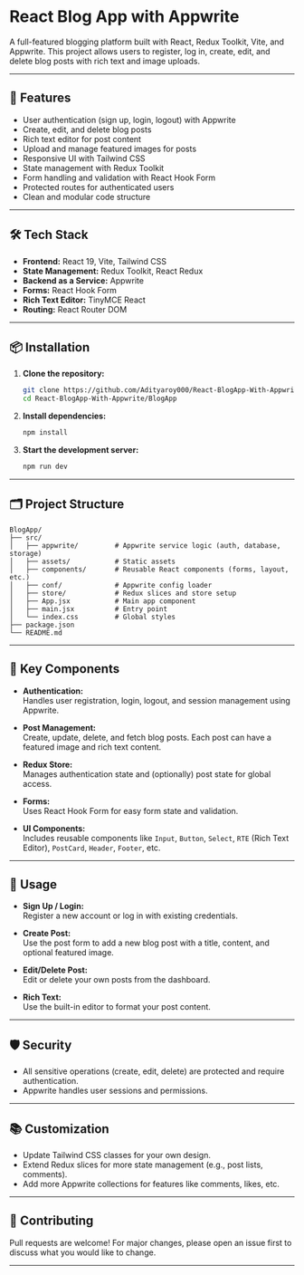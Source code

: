 # React Blog App with Appwrite

A full-featured blogging platform built with React, Redux Toolkit, Vite, and Appwrite. This project allows users to register, log in, create, edit, and delete blog posts with rich text and image uploads.

---

## 🚀 Features

- User authentication (sign up, login, logout) with Appwrite
- Create, edit, and delete blog posts
- Rich text editor for post content
- Upload and manage featured images for posts
- Responsive UI with Tailwind CSS
- State management with Redux Toolkit
- Form handling and validation with React Hook Form
- Protected routes for authenticated users
- Clean and modular code structure

---

## 🛠️ Tech Stack

- **Frontend:** React 19, Vite, Tailwind CSS
- **State Management:** Redux Toolkit, React Redux
- **Backend as a Service:** Appwrite
- **Forms:** React Hook Form
- **Rich Text Editor:** TinyMCE React
- **Routing:** React Router DOM

---

## 📦 Installation

1. **Clone the repository:**
   ```bash
   git clone https://github.com/Adityaroy000/React-BlogApp-With-Appwrite.git
   cd React-BlogApp-With-Appwrite/BlogApp
   ```

2. **Install dependencies:**
   ```bash
   npm install
   ```

3. **Start the development server:**
   ```bash
   npm run dev
   ```

---

## 🗂️ Project Structure

```
BlogApp/
├── src/
│   ├── appwrite/         # Appwrite service logic (auth, database, storage)
│   ├── assets/           # Static assets
│   ├── components/       # Reusable React components (forms, layout, etc.)
│   ├── conf/             # Appwrite config loader
│   ├── store/            # Redux slices and store setup
│   ├── App.jsx           # Main app component
│   ├── main.jsx          # Entry point
│   └── index.css         # Global styles
├── package.json
└── README.md
```

---

## 🧩 Key Components

- **Authentication:**  
  Handles user registration, login, logout, and session management using Appwrite.

- **Post Management:**  
  Create, update, delete, and fetch blog posts. Each post can have a featured image and rich text content.

- **Redux Store:**  
  Manages authentication state and (optionally) post state for global access.

- **Forms:**  
  Uses React Hook Form for easy form state and validation.

- **UI Components:**  
  Includes reusable components like `Input`, `Button`, `Select`, `RTE` (Rich Text Editor), `PostCard`, `Header`, `Footer`, etc.

---

## 📝 Usage

- **Sign Up / Login:**  
  Register a new account or log in with existing credentials.

- **Create Post:**  
  Use the post form to add a new blog post with a title, content, and optional featured image.

- **Edit/Delete Post:**  
  Edit or delete your own posts from the dashboard.

- **Rich Text:**  
  Use the built-in editor to format your post content.

---

## 🛡️ Security

- All sensitive operations (create, edit, delete) are protected and require authentication.
- Appwrite handles user sessions and permissions.

---

## 📚 Customization

- Update Tailwind CSS classes for your own design.
- Extend Redux slices for more state management (e.g., post lists, comments).
- Add more Appwrite collections for features like comments, likes, etc.

---

## 🤝 Contributing

Pull requests are welcome! For major changes, please open an issue first to discuss what you would like to change.

---

